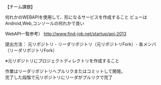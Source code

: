 
【チーム課題】

何れかのWEBAPIを使用して、形になるサービスを作成すること
ビューはAndroid,Web,コンソールの何れかで良い

WebAPI一覧参考）
http://www.find-job.net/startup/api-2013

提出方法：
元リポジトリ - リーダリポジトリ（元リポジトリFork）- 各メンバ（リーダリポジトリFork）

※元リポジトリにプロジェクトディレクトリを作成すること

作業はリーダリポジトリへプルリクまたはコミットして開発。　  
完了した段階で元リポジトリにリーダがプルリクで完了
